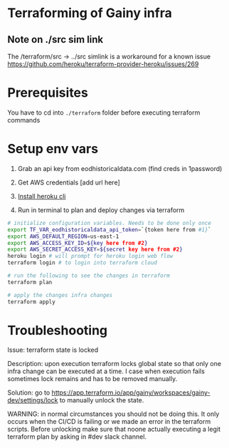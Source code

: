 # Terraforming of Gainy infra

## Note on ./src sim link 

The /terraform/src -> ../src simlink is a workaround for a known issue
https://github.com/heroku/terraform-provider-heroku/issues/269

# Prerequisites
You have to cd into `./terraform` folder before executing terraform commands

# Setup env vars
1. Grab an api key from eodhistoricaldata.com (find creds in 1password) 
2. Get AWS credentials [add url here]
3. [Install heroku cli](https://devcenter.heroku.com/articles/heroku-cli)

4. Run in terminal to plan and deploy changes via terraform 
```bash
# initialize configuration variables. Needs to be done only once
export TF_VAR_eodhistoricaldata_api_token=`{token here from #1}`
export AWS_DEFAULT_REGION=us-east-1
export AWS_ACCESS_KEY_ID=${key here from #2}
export AWS_SECRET_ACCESS_KEY=${secret key here from #2}
heroku login # will prompt for heroku login web flow 
terraform login # to login into terraform cloud

# run the following to see the changes in terraform
terraform plan

# apply the changes infra changes
terraform apply
```

# Troubleshooting

Issue: terraform state is locked

Description: upon execution terraform locks global state so that only one infra change can be executed at a time. I case when execution fails sometimes lock remains and has to be removed manually. 

Solution: go to https://app.terraform.io/app/gainy/workspaces/gainy-dev/settings/lock to manually unlock the state.

WARNING: in normal circumstances you should not be doing this. It only occurs when the CI/CD is failing or we made an error in the terraform scripts. Before unlocking make sure that noone actually executing a legit terraform plan by asking in #dev slack channel.
